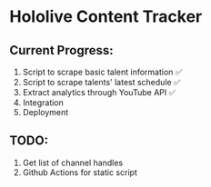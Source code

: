 # Hololive Content Tracker

## Current Progress:
1. Script to scrape basic talent information ✅
2. Script to scrape talents' latest schedule ✅
3. Extract analytics through YouTube API ✅ 
4. Integration
5. Deployment 

## TODO:
1. Get list of channel handles 
2. Github Actions for static script
